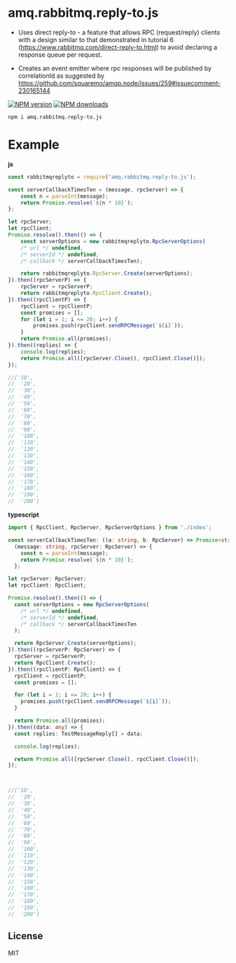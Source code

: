 # amq.rabbitmq.reply-to.js
* Uses direct reply-to - a feature that allows RPC (request/reply) clients with a design similar to that demonstrated in tutorial 6 (https://www.rabbitmq.com/direct-reply-to.html) to avoid declaring a response queue per request.

* Creates an event emitter where rpc responses will be published by correlationId
as suggested by https://github.com/squaremo/amqp.node/issues/259#issuecomment-230165144

[![NPM version][npm-image]][npm-url]
[![NPM downloads][downloads-image]][downloads-url]

```
npm i amq.rabbitmq.reply-to.js
```

# Example

**js**
```js
const rabbitmqreplyto = require('amq.rabbitmq.reply-to.js');

const serverCallbackTimesTen = (message, rpcServer) => {
    const n = parseInt(message);
    return Promise.resolve(`${n * 10}`);
};

let rpcServer;
let rpcClient;
Promise.resolve().then(() => {
    const serverOptions = new rabbitmqreplyto.RpcServerOptions(
    /* url */ undefined, 
    /* serverId */ undefined, 
    /* callback */ serverCallbackTimesTen);

    return rabbitmqreplyto.RpcServer.Create(serverOptions);
}).then((rpcServerP) => {
    rpcServer = rpcServerP;
    return rabbitmqreplyto.RpcClient.Create();
}).then((rpcClientP) => {
    rpcClient = rpcClientP;
    const promises = [];
    for (let i = 1; i <= 20; i++) {
        promises.push(rpcClient.sendRPCMessage(`${i}`));
    }
    return Promise.all(promises);
}).then((replies) => {
    console.log(replies);
    return Promise.all([rpcServer.Close(), rpcClient.Close()]);
});

//['10',
//  '20',
//  '30',
//  '40',
//  '50',
//  '60',
//  '70',
//  '80',
//  '90',
//  '100',
//  '110',
//  '120',
//  '130',
//  '140',
//  '150',
//  '160',
//  '170',
//  '180',
//  '190',
//  '200']

```

**typescript**
```ts
import { RpcClient, RpcServer, RpcServerOptions } from './index';

const serverCallbackTimesTen: ((a: string, b: RpcServer) => Promise<string>) =
  (message: string, rpcServer: RpcServer) => {
    const n = parseInt(message);
    return Promise.resolve(`${n * 10}`);
  };

let rpcServer: RpcServer;
let rpcClient: RpcClient;

Promise.resolve().then(() => {
  const serverOptions = new RpcServerOptions(
    /* url */ undefined,
    /* serverId */ undefined,
    /* callback */ serverCallbackTimesTen
  );

  return RpcServer.Create(serverOptions);
}).then((rpcServerP: RpcServer) => {
  rpcServer = rpcServerP;
  return RpcClient.Create();
}).then((rpcClientP: RpcClient) => {
  rpcClient = rpcClientP;
  const promises = [];

  for (let i = 1; i <= 20; i++) {        
    promises.push(rpcClient.sendRPCMessage(`${i}`));
  }

  return Promise.all(promises);
}).then((data: any) => {
  const replies: TestMessageReply[] = data;

  console.log(replies);

  return Promise.all([rpcServer.Close(), rpcClient.Close()]);
});



//['10',
//  '20',
//  '30',
//  '40',
//  '50',
//  '60',
//  '70',
//  '80',
//  '90',
//  '100',
//  '110',
//  '120',
//  '130',
//  '140',
//  '150',
//  '160',
//  '170',
//  '180',
//  '190',
//  '200']

```




## License

MIT

[npm-image]: https://img.shields.io/npm/v/amq.rabbitmq.reply-to.js.svg?style=flat
[npm-url]: https://npmjs.org/package/amq.rabbitmq.reply-to.js
[downloads-image]: https://img.shields.io/npm/dm/amq.rabbitmq.reply-to.js.svg?style=flat
[downloads-url]: https://npmjs.org/package/amq.rabbitmq.reply-to.js